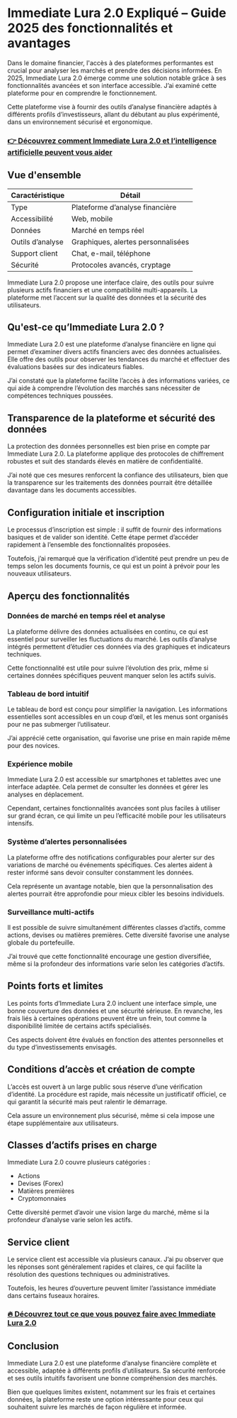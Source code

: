 # Immediate Lura 2.0 Expliqué – Guide 2025 des fonctionnalités et avantages
   
Dans le domaine financier, l'accès à des plateformes performantes est crucial pour analyser les marchés et prendre des décisions informées. En 2025, Immediate Lura 2.0 émerge comme une solution notable grâce à ses fonctionnalités avancées et son interface accessible. J’ai examiné cette plateforme pour en comprendre le fonctionnement.

Cette plateforme vise à fournir des outils d’analyse financière adaptés à différents profils d’investisseurs, allant du débutant au plus expérimenté, dans un environnement sécurisé et ergonomique.

### [👉 Découvrez comment Immediate Lura 2.0 et l’intelligence artificielle peuvent vous aider](https://tinyurl.com/28z9juyq)
## Vue d'ensemble  

| Caractéristique         | Détail                               |
|------------------------|------------------------------------|
| Type                   | Plateforme d’analyse financière    |
| Accessibilité          | Web, mobile                        |
| Données                | Marché en temps réel               |
| Outils d’analyse       | Graphiques, alertes personnalisées |
| Support client         | Chat, e-mail, téléphone            |
| Sécurité               | Protocoles avancés, cryptage       |

Immediate Lura 2.0 propose une interface claire, des outils pour suivre plusieurs actifs financiers et une compatibilité multi-appareils. La plateforme met l’accent sur la qualité des données et la sécurité des utilisateurs.

## Qu'est-ce qu’Immediate Lura 2.0 ?  
Immediate Lura 2.0 est une plateforme d’analyse financière en ligne qui permet d’examiner divers actifs financiers avec des données actualisées. Elle offre des outils pour observer les tendances du marché et effectuer des évaluations basées sur des indicateurs fiables.

J’ai constaté que la plateforme facilite l’accès à des informations variées, ce qui aide à comprendre l’évolution des marchés sans nécessiter de compétences techniques poussées.

## Transparence de la plateforme et sécurité des données  
La protection des données personnelles est bien prise en compte par Immediate Lura 2.0. La plateforme applique des protocoles de chiffrement robustes et suit des standards élevés en matière de confidentialité.

J’ai noté que ces mesures renforcent la confiance des utilisateurs, bien que la transparence sur les traitements des données pourrait être détaillée davantage dans les documents accessibles.

## Configuration initiale et inscription  
Le processus d’inscription est simple : il suffit de fournir des informations basiques et de valider son identité. Cette étape permet d’accéder rapidement à l’ensemble des fonctionnalités proposées.

Toutefois, j’ai remarqué que la vérification d’identité peut prendre un peu de temps selon les documents fournis, ce qui est un point à prévoir pour les nouveaux utilisateurs.

## Aperçu des fonctionnalités  

### Données de marché en temps réel et analyse  
La plateforme délivre des données actualisées en continu, ce qui est essentiel pour surveiller les fluctuations du marché. Les outils d’analyse intégrés permettent d’étudier ces données via des graphiques et indicateurs techniques.

Cette fonctionnalité est utile pour suivre l’évolution des prix, même si certaines données spécifiques peuvent manquer selon les actifs suivis.

### Tableau de bord intuitif  
Le tableau de bord est conçu pour simplifier la navigation. Les informations essentielles sont accessibles en un coup d’œil, et les menus sont organisés pour ne pas submerger l’utilisateur.

J’ai apprécié cette organisation, qui favorise une prise en main rapide même pour des novices.

### Expérience mobile  
Immediate Lura 2.0 est accessible sur smartphones et tablettes avec une interface adaptée. Cela permet de consulter les données et gérer les analyses en déplacement.

Cependant, certaines fonctionnalités avancées sont plus faciles à utiliser sur grand écran, ce qui limite un peu l’efficacité mobile pour les utilisateurs intensifs.

### Système d’alertes personnalisées  
La plateforme offre des notifications configurables pour alerter sur des variations de marché ou événements spécifiques. Ces alertes aident à rester informé sans devoir consulter constamment les données.

Cela représente un avantage notable, bien que la personnalisation des alertes pourrait être approfondie pour mieux cibler les besoins individuels.

### Surveillance multi-actifs  
Il est possible de suivre simultanément différentes classes d’actifs, comme actions, devises ou matières premières. Cette diversité favorise une analyse globale du portefeuille.

J’ai trouvé que cette fonctionnalité encourage une gestion diversifiée, même si la profondeur des informations varie selon les catégories d’actifs.

## Points forts et limites  
Les points forts d’Immediate Lura 2.0 incluent une interface simple, une bonne couverture des données et une sécurité sérieuse. En revanche, les frais liés à certaines opérations peuvent être un frein, tout comme la disponibilité limitée de certains actifs spécialisés.

Ces aspects doivent être évalués en fonction des attentes personnelles et du type d’investissements envisagés.

## Conditions d’accès et création de compte  
L’accès est ouvert à un large public sous réserve d’une vérification d’identité. La procédure est rapide, mais nécessite un justificatif officiel, ce qui garantit la sécurité mais peut ralentir le démarrage.

Cela assure un environnement plus sécurisé, même si cela impose une étape supplémentaire aux utilisateurs.

## Classes d’actifs prises en charge  
Immediate Lura 2.0 couvre plusieurs catégories :  
- Actions  
- Devises (Forex)  
- Matières premières  
- Cryptomonnaies  

Cette diversité permet d’avoir une vision large du marché, même si la profondeur d’analyse varie selon les actifs.

## Service client  
Le service client est accessible via plusieurs canaux. J’ai pu observer que les réponses sont généralement rapides et claires, ce qui facilite la résolution des questions techniques ou administratives.

Toutefois, les heures d’ouverture peuvent limiter l’assistance immédiate dans certains fuseaux horaires.

### [🔥 Découvrez tout ce que vous pouvez faire avec Immediate Lura 2.0](https://tinyurl.com/28z9juyq)
## Conclusion  
Immediate Lura 2.0 est une plateforme d’analyse financière complète et accessible, adaptée à différents profils d’utilisateurs. Sa sécurité renforcée et ses outils intuitifs favorisent une bonne compréhension des marchés.

Bien que quelques limites existent, notamment sur les frais et certaines données, la plateforme reste une option intéressante pour ceux qui souhaitent suivre les marchés de façon régulière et informée.